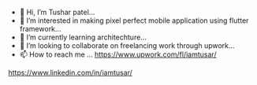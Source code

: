 - 👋 Hi, I’m Tushar patel...
- 👀 I’m interested in making pixel perfect mobile application using flutter framework...
- 🌱 I’m currently learning architechture...
- 💞️ I’m looking to collaborate on  freelancing work through upwork...
- 📫 How to reach me ...
https://www.upwork.com/fl/iamtusar/


https://www.linkedin.com/in/iamtusar/


